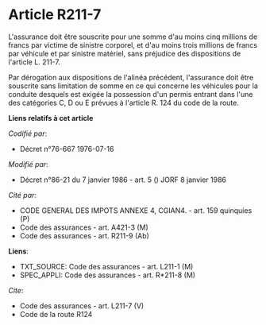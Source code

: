 # Article R211-7

L'assurance doit être souscrite pour une somme d'au moins cinq millions de francs par victime de sinistre corporel, et d'au
moins trois millions de francs par véhicule et par sinistre matériel, sans préjudice des dispositions de l'article L. 211-7.

Par dérogation aux dispositions de l'alinéa précédent, l'assurance doit être souscrite sans limitation de somme en ce qui
concerne les véhicules pour la conduite desquels est exigée la possession d'un permis entrant dans l'une des catégories C, D
ou E prévues à l'article R. 124 du code de la route.

**Liens relatifs à cet article**

_Codifié par_:

  - Décret n°76-667 1976-07-16

_Modifié par_:

  - Décret n°86-21 du 7 janvier 1986 - art. 5 () JORF 8 janvier 1986

_Cité par_:

  - CODE GENERAL DES IMPOTS ANNEXE 4, CGIAN4. - art. 159 quinquies (P)
  - Code des assurances - art. A421-3 (M)
  - Code des assurances - art. R211-9 (Ab)

**Liens**:

  - TXT_SOURCE: Code des assurances - art. L211-1 (M)
  - SPEC_APPLI: Code des assurances - art. R*211-8 (M)

_Cite_:

  - Code des assurances - art. L211-7 (V)
  - Code de la route R124
